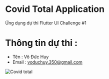 # Covid Total Application

Ứng dụng dự thi Flutter UI Challenge #1

# Thông tin dự thi : 
- Tên : Võ Đức Huy
- Email : voduchuy.350@gmail.com

![Covid total](https://media.giphy.com/media/l23VozIw2xbt5o5Svl/giphy.gif)

